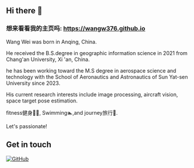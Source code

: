 ## Hi there 👋

### 想来看看我的主页吗: https://wangw376.github.io

Wang Wei was born in Anqing, China. 

He received the B.S.degree in geographic information science in 2021 from Chang'an University, Xi 'an, China. 

he has been working toward the M.S degree in aerospace science and technology with the School of Aeronautics and Astronautics of Sun Yat-sen University since 2023.

His current research interests include image processing, aircraft vision, space target pose estimation.

fitness健身🏋️‍♂️, Swimming🏊‍,and journey旅行🛫.  

Let's passionate!
## Get in touch

[![GitHub](https://img.shields.io/badge/GitHub-grey?logo=github)](https://github.com/wangw376)

